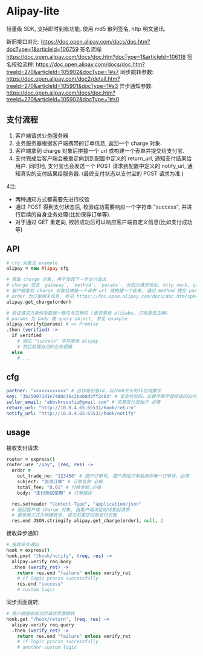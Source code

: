 Alipay-lite
===

轻量级 SDK, 支持即时到账功能.
使用 md5 散列签名, http 明文通讯.

新旧接口对比: https://doc.open.alipay.com/docs/doc.htm?docType=1&articleId=106759
签名流程: https://doc.open.alipay.com/docs/doc.htm?docType=1&articleId=106118
签名校验流程: https://doc.open.alipay.com/docs/doc.htm?treeId=270&articleId=105902&docType=1#s7
同步跳转参数: https://doc.open.alipay.com/doc2/detail.htm?treeId=270&articleId=105901&docType=1#s3
异步通知参数: https://doc.open.alipay.com/docs/doc.htm?treeId=270&articleId=105902&docType=1#s0

## 支付流程

1. 客户端请求业务服务器
2. 业务服务器根据客户端携带的订单信息, 返回一个 charge 对象.
3. 客户端拿到 charge 对象后拼接一个 url 或构建一个表单并提交给支付宝.
4. 支付完成后客户端会被重定向到到配置中定义的 return_url, 通知支付结果给用户.
   同时地, 支付宝也会发送一个 POST 请求到配置中定义的 notify_url, 通知真实的支付结果给服务器.
   (最终支付状态以支付宝的 POST 请求为准.)

4注:

+ 两种通知方式都需要先进行校验
+ 通过 POST 得到支付状态后, 校验成功需要响应一个字符串 "success", 并进行后续的自身业务处理(比如保存订单等).
+ 对于通过 GET 重定向, 校验成功后可以响应客户端自定义信息(比如支付成功等)

## API
```coffee
# cfg 对象见 example
alipay = new Alipay cfg

# 获取 charge 对象, 用于发起下一步支付请求
# charge 包含 `gateway`, `method`, `params`. 分别为请求地址, http verb, query string.
# 客户端拿到 charge 对象后拼接一个请求 url 或构建一个表单, 通过 method 提交 params 到 gateway.
# order 为订单相关信息, 参见 https://doc.open.alipay.com/docs/doc.htm?spm=a219a.7629140.0.0.56xJBr&treeId=62&articleId=104743&docType=1
alipay.get_charge(order)

# 验证请求方身份及数据一致性与正确性 (是否来自 alibaba, 订单是否正确)
# params 为 body 或 query object, 参见 example
alipay.verify(params) # => Promise
.then (verified) ->
  if verified
    # 响应 "success" 字符串给 alipay
    # 然后处理自己的业务逻辑
  else
    # ...
```

## cfg

```yaml
partner: "xxxxxxxxxxxx" # 合作身份者id，以2088开头的16位纯数字
key: "3b250072d1e74d8e36c2bab8d3ff2c03" # 安全检验码，以数字和字母组成的32位字符
seller_email: "abbshrsoufii@gmail.com" # 卖家支付宝帐户 必填
return_url: "http://10.0.4.65:65531/hook/return"
notify_url: "http://10.0.4.65:65531/hook/notify"
```

## usage

接收支付请求:
```coffee
router = express()
router.use "/pay", (req, res) ->
  order =
    out_trade_no: "123456" # 商户订单号, 商户网站订单系统中唯一订单号，必填
    subject: "测试订单" # 订单名称 必填
    total_fee: "0.01" # 付款金额,必填
    body: "支付测试使用" # 订单描述

  res.setHeader "Content-Type", "application/json"
  # 返回客户端 charge 对象, 由客户端决定如何发起请求.
  # 最简单方式为构建表单, 提交后重定向到支付页面
  res.end JSON.stringify alipay.get_charge(order), null, 2
```

接收异步通知:
```coffee
# 接收异步通知
hook = express()
hook.post "/hook/notify", (req, res) ->
  alipay.verify req.body
  .then (verify_ret) ->
    return res.end "failure" unless verify_ret
    # if logic procss successfully
    res.end "success"
    # custom logic
```

同步页面跳转:
```coffee
# 客户端接收成功后请求页面跳转
hook.get "/hook/return", (req, res) ->
  alipay.verify req.query
  .then (verify_ret) ->
    return res.end "failure" unless verify_ret
    # if logic procss successfully
    # another custom logic
```